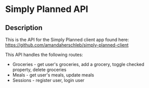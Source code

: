 # Simply Planned API
## Description
This is the API for the Simply Planned client app found here:
https://github.com/amandaherschleb/simply-planned-client

This API handles the following routes:
* Groceries - get user's groceries, add a grocery, toggle checked property, delete groceries
* Meals - get user's meals, update meals
* Sessions - register user, login user
